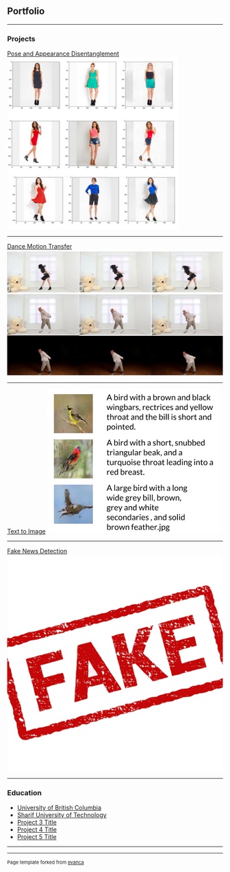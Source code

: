 ## Portfolio

---

### Projects

[Pose and Appearance Disentanglement](/sample_page)
<img src="images/Disentangle.png?raw=true" width="400" height="400">

---
[Dance Motion Transfer](/pdf/sample_presentation.pdf)
<img src="images/dance.png?raw=true"/>

---
[Text to Image](http://example.com/)
<img src="images/text.png?raw=true"/>

---
[Fake News Detection](http://example.com/)
<img src="images/fake.jpg?raw=true"/>

---

### Education

- [University of British Columbia](http://example.com/)
- [Sharif University of Technology](http://example.com/)
- [Project 3 Title](http://example.com/)
- [Project 4 Title](http://example.com/)
- [Project 5 Title](http://example.com/)

---




---
<p style="font-size:11px">Page template forked from <a href="https://github.com/evanca/quick-portfolio">evanca</a></p>
<!-- Remove above link if you don't want to attibute -->
